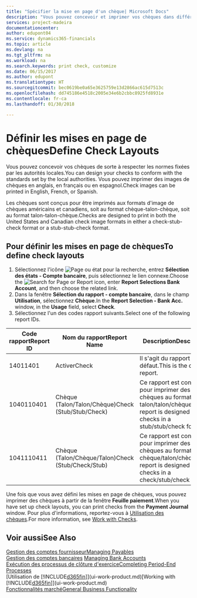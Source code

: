 ```yaml
---
title: "Spécifier la mise en page d'un chèque| Microsoft Docs"
description: "Vous pouvez concevoir et imprimer vos chèques dans différents formats pour respecter des normes."
services: project-madeira
documentationcenter: 
author: edupont04
ms.service: dynamics365-financials
ms.topic: article
ms.devlang: na
ms.tgt_pltfrm: na
ms.workload: na
ms.search.keywords: print check, customize
ms.date: 06/15/2017
ms.author: edupont
ms.translationtype: HT
ms.sourcegitcommit: bec0619be0a65e3625759e13d2866ac615d7513c
ms.openlocfilehash: dd745186e4518c2005e34e6b2cbbc8925fd8931e
ms.contentlocale: fr-ca
ms.lasthandoff: 01/30/2018

---
```

# <a name="define-check-layouts"></a><span data-ttu-id="7136e-103">Définir les mises en page de chèques</span><span class="sxs-lookup"><span data-stu-id="7136e-103">Define Check Layouts</span></span>
<span data-ttu-id="7136e-104">Vous pouvez concevoir vos chèques de sorte à respecter les normes fixées par les autorités locales.</span><span class="sxs-lookup"><span data-stu-id="7136e-104">You can design your checks to conform with the standards set by the local authorities.</span></span> <span data-ttu-id="7136e-105">Vous pouvez imprimer des images de chèques en anglais, en français ou en espagnol.</span><span class="sxs-lookup"><span data-stu-id="7136e-105">Check images can be printed in English, French, or Spanish.</span></span>

<span data-ttu-id="7136e-106">Les chèques sont conçus pour être imprimés aux formats d'image de chèques américains et canadiens, soit au format chèque-talon-chèque, soit au format talon-talon-chèque.</span><span class="sxs-lookup"><span data-stu-id="7136e-106">Checks are designed to print in both the United States and Canadian check image formats in either a check-stub-check format or a stub-stub-check format.</span></span>

## <a name="to-define-check-layouts"></a><span data-ttu-id="7136e-107">Pour définir les mises en page de chèques</span><span class="sxs-lookup"><span data-stu-id="7136e-107">To define check layouts</span></span>
1. <span data-ttu-id="7136e-108">Sélectionnez l'icône ![Page ou état pour la recherche](media/ui-search/search_small.png "icône Page ou état pour la recherche"), entrez **Sélection des états - Compte bancaire**, puis sélectionnez le lien connexe.</span><span class="sxs-lookup"><span data-stu-id="7136e-108">Choose the ![Search for Page or Report](media/ui-search/search_small.png "Search for Page or Report icon") icon, enter **Report Selections Bank Account**, and then choose the related link.</span></span>
2. <span data-ttu-id="7136e-109">Dans la fenêtre **Sélection du rapport - compte bancaire**, dans le champ **Utilisation**, sélectionnez **Chèque**.</span><span class="sxs-lookup"><span data-stu-id="7136e-109">In the **Report Selection - Bank Acc.** window, in the **Usage** field, select **Check**.</span></span>
3. <span data-ttu-id="7136e-110">Sélectionnez l'un des codes rapport suivants.</span><span class="sxs-lookup"><span data-stu-id="7136e-110">Select one of the following report IDs.</span></span>

| <span data-ttu-id="7136e-111">Code rapport</span><span class="sxs-lookup"><span data-stu-id="7136e-111">Report ID</span></span> | <span data-ttu-id="7136e-112">Nom du rapport</span><span class="sxs-lookup"><span data-stu-id="7136e-112">Report Name</span></span> | <span data-ttu-id="7136e-113">Description</span><span class="sxs-lookup"><span data-stu-id="7136e-113">Description</span></span> |
| --- | --- | --- |
| <span data-ttu-id="7136e-114">1401</span><span class="sxs-lookup"><span data-stu-id="7136e-114">1401</span></span> |<span data-ttu-id="7136e-115">Activer</span><span class="sxs-lookup"><span data-stu-id="7136e-115">Check</span></span> |<span data-ttu-id="7136e-116">Il s'agit du rapport par défaut.</span><span class="sxs-lookup"><span data-stu-id="7136e-116">This is the default report.</span></span> |
| <span data-ttu-id="7136e-117">10401</span><span class="sxs-lookup"><span data-stu-id="7136e-117">10401</span></span> |<span data-ttu-id="7136e-118">Chèque (Talon/Talon/Chèque)</span><span class="sxs-lookup"><span data-stu-id="7136e-118">Check (Stub/Stub/Check)</span></span> |<span data-ttu-id="7136e-119">Ce rapport est conçu pour imprimer des chèques au format talon/talon/chèque.</span><span class="sxs-lookup"><span data-stu-id="7136e-119">This report is designed to print checks in a stub/stub/check format.</span></span> |
| <span data-ttu-id="7136e-120">10411</span><span class="sxs-lookup"><span data-stu-id="7136e-120">10411</span></span> |<span data-ttu-id="7136e-121">Chèque (Talon/Chèque/Talon)</span><span class="sxs-lookup"><span data-stu-id="7136e-121">Check (Stub/Check/Stub)</span></span> |<span data-ttu-id="7136e-122">Ce rapport est conçu pour imprimer des chèques au format chèque/talon/chèque.</span><span class="sxs-lookup"><span data-stu-id="7136e-122">This report is designed to print checks in a check/stub/check format.</span></span> |

<span data-ttu-id="7136e-123">Une fois que vous avez défini les mises en page de chèques, vous pouvez imprimer des chèques à partir de la fenêtre **Feuille paiement**.</span><span class="sxs-lookup"><span data-stu-id="7136e-123">When you have set up check layouts, you can print checks from the **Payment Journal** window.</span></span> <span data-ttu-id="7136e-124">Pour plus d'informations, reportez-vous à [Utilisation des chèques](payables-how-work-checks.md).</span><span class="sxs-lookup"><span data-stu-id="7136e-124">For more information, see [Work with Checks](payables-how-work-checks.md).</span></span>

## <a name="see-also"></a><span data-ttu-id="7136e-125">Voir aussi</span><span class="sxs-lookup"><span data-stu-id="7136e-125">See Also</span></span>
[<span data-ttu-id="7136e-126">Gestion des comptes fournisseur</span><span class="sxs-lookup"><span data-stu-id="7136e-126">Managing Payables</span></span>](payables-manage-payables.md)  
<span data-ttu-id="7136e-127">[Gestion des comptes bancaires](bank-manage-bank-accounts.md) </span><span class="sxs-lookup"><span data-stu-id="7136e-127">[Managing Bank Accounts](bank-manage-bank-accounts.md) </span></span>  
[<span data-ttu-id="7136e-128">Exécution des processus de clôture d'exercice</span><span class="sxs-lookup"><span data-stu-id="7136e-128">Completing Period-End Processes</span></span>](year-how-complete-period-end-processes.md)  
<span data-ttu-id="7136e-129">[Utilisation de [!INCLUDE[d365fin](includes/d365fin_md.md)]](ui-work-product.md)</span><span class="sxs-lookup"><span data-stu-id="7136e-129">[Working with [!INCLUDE[d365fin](includes/d365fin_md.md)]](ui-work-product.md)</span></span>  
[<span data-ttu-id="7136e-130">Fonctionnalités marché</span><span class="sxs-lookup"><span data-stu-id="7136e-130">General Business Functionality</span></span>](ui-across-business-areas.md)

